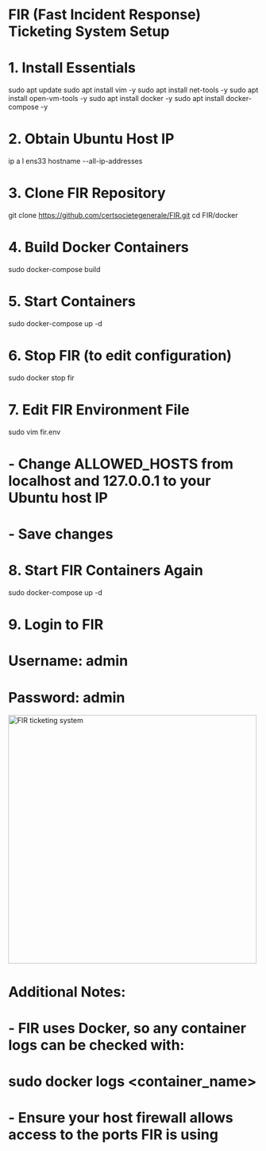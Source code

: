 # FIR (Fast Incident Response) Ticketing System Setup

# 1. Install Essentials
sudo apt update
sudo apt install vim -y
sudo apt install net-tools -y
sudo apt install open-vm-tools -y
sudo apt install docker -y
sudo apt install docker-compose -y

# 2. Obtain Ubuntu Host IP
ip a l ens33
hostname --all-ip-addresses

# 3. Clone FIR Repository
git clone https://github.com/certsocietegenerale/FIR.git
cd FIR/docker

# 4. Build Docker Containers
sudo docker-compose build

# 5. Start Containers
sudo docker-compose up -d

# 6. Stop FIR (to edit configuration)
sudo docker stop fir

# 7. Edit FIR Environment File
sudo vim fir.env
# - Change ALLOWED_HOSTS from localhost and 127.0.0.1 to your Ubuntu host IP
# - Save changes

# 8. Start FIR Containers Again
sudo docker-compose up -d

# 9. Login to FIR
# Username: admin
# Password: admin

<img width="500" height="500" alt="FIR ticketing system" src="https://github.com/user-attachments/assets/5d66fc98-66a8-4ab9-b958-bafd8082bfc7" />


# Additional Notes:
# - FIR uses Docker, so any container logs can be checked with:
#   sudo docker logs <container_name>
# - Ensure your host firewall allows access to the ports FIR is using
